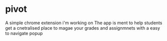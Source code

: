 # pivot
A simple chrome extension i'm working on
The app is ment to help students get a cnetralised place to magae your grades and assignmnets with a easy to navigate popup
